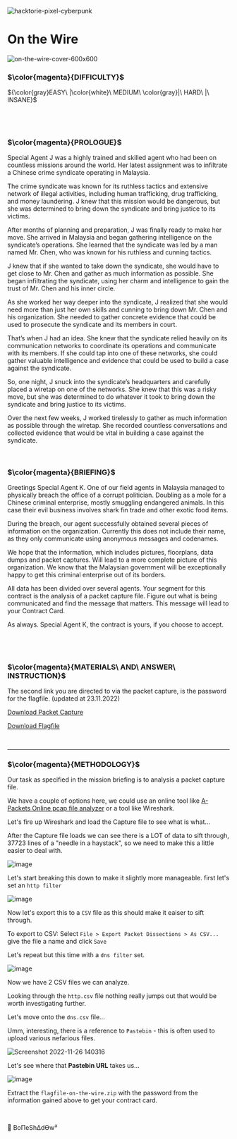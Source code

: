 ![hacktorie-pixel-cyberpunk](https://user-images.githubusercontent.com/117080369/210135718-2b467f21-bc81-438c-b856-2ceb3f8b4375.png)

# On the Wire
![on-the-wire-cover-600x600](https://user-images.githubusercontent.com/117080369/204089579-690a2968-bd82-45b8-87b2-bc5093741877.png)

### $\color{magenta}{DIFFICULTY}$
${\color{gray}EASY\ |\color{white}\ MEDIUM\ \color{gray}|\ HARD\ |\ INSANE}$

$~$
---

### $\color{magenta}{PROLOGUE}$
Special Agent J was a highly trained and skilled agent who had been on countless missions around the world. Her latest assignment was to infiltrate a Chinese crime syndicate operating in Malaysia.

The crime syndicate was known for its ruthless tactics and extensive network of illegal activities, including human trafficking, drug trafficking, and money laundering. J knew that this mission would be dangerous, but she was determined to bring down the syndicate and bring justice to its victims.

After months of planning and preparation, J was finally ready to make her move. She arrived in Malaysia and began gathering intelligence on the syndicate’s operations. She learned that the syndicate was led by a man named Mr. Chen, who was known for his ruthless and cunning tactics.

J knew that if she wanted to take down the syndicate, she would have to get close to Mr. Chen and gather as much information as possible. She began infiltrating the syndicate, using her charm and intelligence to gain the trust of Mr. Chen and his inner circle.

As she worked her way deeper into the syndicate, J realized that she would need more than just her own skills and cunning to bring down Mr. Chen and his organization. She needed to gather concrete evidence that could be used to prosecute the syndicate and its members in court.

That’s when J had an idea. She knew that the syndicate relied heavily on its communication networks to coordinate its operations and communicate with its members. If she could tap into one of these networks, she could gather valuable intelligence and evidence that could be used to build a case against the syndicate.

So, one night, J snuck into the syndicate’s headquarters and carefully placed a wiretap on one of the networks. She knew that this was a risky move, but she was determined to do whatever it took to bring down the syndicate and bring justice to its victims.

Over the next few weeks, J worked tirelessly to gather as much information as possible through the wiretap. She recorded countless conversations and collected evidence that would be vital in building a case against the syndicate.

$~$

### $\color{magenta}{BRIEFING}$
Greetings Special Agent K. One of our field agents in Malaysia managed to physically breach the office of a corrupt politician. Doubling as a mole for a Chinese criminal enterprise, mostly smuggling endangered animals. In this case their evil business involves shark fin trade and other exotic food items.

During the breach, our agent successfully obtained several pieces of information on the organization. Currently this does not include their name, as they only communicate using anonymous messages and codenames.

We hope that the information, which includes pictures, floorplans, data dumps and packet captures. Will lead to a more complete picture of this organization. We know that the Malaysian government will be exceptionally happy to get this criminal enterprise out of its borders.

All data has been divided over several agents. Your segment for this contract is the analysis of a packet capture file. Figure out what is being communicated and find the message that matters. This message will lead to your Contract Card.

As always. Special Agent K, the contract is yours, if you choose to accept.

$~$
---

### $\color{magenta}{MATERIALS\ AND\ ANSWER\ INSTRUCTION}$
The second link you are directed to via the packet capture, is the password for the flagfile. (updated at 23.11.2022)

<a href="https://hacktoria.com/wp-content/contracts/items/on-the-wire.zip">Download Packet Capture</a>

<a href="https://hacktoria.com/wp-content/contracts/flags/flagfile-on-the-wire.zip">Download Flagfile</a>

$~$

---

### $\color{magenta}{METHODOLOGY}$
Our task as specified in the mission briefing is to analysis a packet capture file.

We have a couple of options here, we could use an online tool like <a href="https://apackets.com/">A-Packets Online pcap file analyzer</a> or a tool like Wireshark.

Let's fire up Wireshark and load the Capture file to see what is what...

After the Capture file loads we can see there is a LOT of data to sift through, 37723 lines of a "needle in a haystack", so we need to make this a little easier to deal with.

![image](https://user-images.githubusercontent.com/117080369/204091791-97339f55-9ac1-4a11-966e-507aa326af69.png)

Let's start breaking this down to make it slightly more manageable. first let's set an `http filter`

![image](https://user-images.githubusercontent.com/117080369/204092108-3b1b15f5-737f-43e8-bc24-6b9313b64150.png)

Now let's export this to a `CSV` file as this should make it eaiser to sift through.

To export to CSV: Select `File > Export Packet Dissections > As CSV...` give the file a name and click `Save`

Let's repeat but this time with a `dns filter` set.

![image](https://user-images.githubusercontent.com/117080369/204092343-0610d247-578e-4c16-9580-e1908a7245b8.png)

Now we have 2 CSV files we can analyze.

Looking through the `http.csv` file nothing really jumps out that would be worth investigating further.

Let's move onto the `dns.csv` file...

Umm, interesting, there is a reference to `Pastebin` - this is often used to upload various nefarious files.

![Screenshot 2022-11-26 140316](https://user-images.githubusercontent.com/117080369/204092719-48a92132-0ac3-429d-bd07-04257c9d5682.png)

Let's see where that **Pastebin URL** takes us...

![image](https://user-images.githubusercontent.com/117080369/204093359-e40c8d2d-6d33-48ea-82ac-643bde4dc183.png)

Extract the `flagfile-on-the-wire.zip` with the password from the information gained above to get your contract card.

$~$

📌 BoΠeShΔdϴw³
